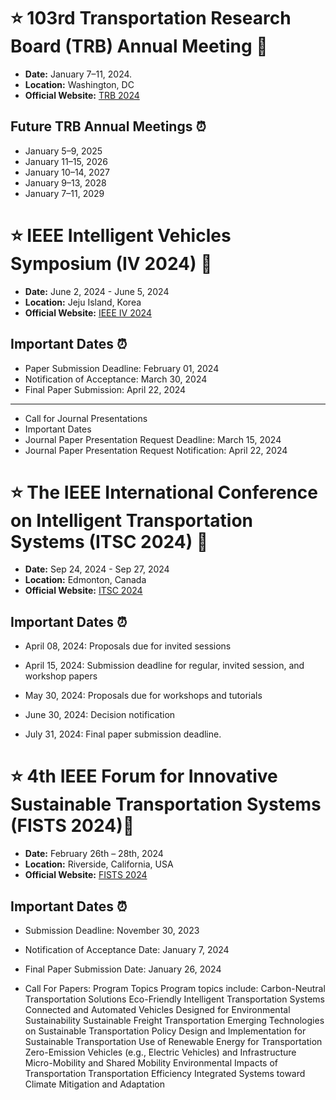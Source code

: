 # :star: 103rd Transportation Research Board (TRB) Annual Meeting 🚗

- **Date:**  January 7–11, 2024. 
- **Location:** Washington, DC
- **Official Website:** [TRB 2024](https://www.trb.org/AnnualMeeting/AnnualMeeting.aspx)

## Future TRB Annual Meetings ⏰

- January 5–9, 2025
- January 11–15, 2026
- January 10–14, 2027
- January 9–13, 2028
- January 7–11, 2029




# :star: IEEE Intelligent Vehicles Symposium (IV 2024) 🚗

- **Date:** June 2, 2024 - June 5, 2024
- **Location:** Jeju Island, Korea
- **Official Website:** [IEEE IV 2024](https://ieee-iv.org/2024/)

## Important Dates ⏰

- Paper Submission Deadline: February 01, 2024
- Notification of Acceptance: March 30, 2024
- Final Paper Submission: April 22, 2024
-------------------------------------------------------------------------
- Call for Journal Presentations
- Important Dates
- Journal Paper Presentation Request Deadline: March 15, 2024
- Journal Paper Presentation Request Notification: April 22, 2024

 # :star: The IEEE International Conference on Intelligent Transportation Systems (ITSC 2024) 🚗

- **Date:**  Sep 24, 2024 - Sep 27, 2024
- **Location:**  Edmonton, Canada
- **Official Website:** [ITSC 2024](https://ieee-itsc.org/2024/)

## Important Dates ⏰

- April 08, 2024: Proposals due for invited sessions
  
- April 15, 2024: Submission deadline for regular, invited session, and workshop papers
  
- May 30, 2024: Proposals due for workshops and tutorials
  
- June 30, 2024: Decision notification
  
- July 31, 2024: Final paper submission deadline.


# :star: 4th IEEE Forum for Innovative Sustainable Transportation Systems (FISTS 2024)🚗

- **Date:** February 26th – 28th, 2024
- **Location:** Riverside, California, USA
- **Official Website:** [FISTS 2024](https://ieee-fists.org/2024/)

## Important Dates ⏰

- Submission Deadline: November 30, 2023
- Notification of Acceptance Date: January 7, 2024
- Final Paper Submission Date: January 26, 2024

- Call For Papers: Program Topics
Program topics include:
Carbon-Neutral Transportation Solutions
Eco-Friendly Intelligent Transportation Systems
Connected and Automated Vehicles Designed for Environmental Sustainability
Sustainable Freight Transportation
Emerging Technologies on Sustainable Transportation
Policy Design and Implementation for Sustainable Transportation
Use of Renewable Energy for Transportation
Zero-Emission Vehicles (e.g., Electric Vehicles) and Infrastructure
Micro-Mobility and Shared Mobility
Environmental Impacts of Transportation
Transportation Efficiency
Integrated Systems toward Climate Mitigation and Adaptation


